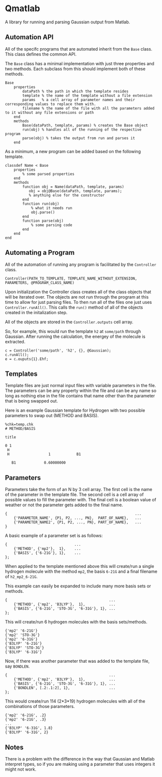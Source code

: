 Qmatlab
=======
A library for running and parsing Gaussian output from Matlab.

Automation API
--------------
All of the specifc programs that are automated inherit from the `Base` class. This class defines the common API.

The `Base` class has a minimal implementation with just three properties and two methods. Each subclass from this should implement both of these methods.

    Base
        properties
            dataPath % the path in which the template resides
            template % the name of the template without a file extension
            params   % a cell array of parameter names and their corresponding values to replace them with.
            filename % the name of the file with all the parameters added to it without any file extensions or path
        end
        methods
            Base(dataPath, template, params) % creates the Base object
            run(obj) % handles all of the running of the respective program
            parse(obj) % takes the output from run and parses it
        end

As a minimum, a new program can be added based on the following template.

    classdef Name < Base
        properties
            % some parsed properties
        end
        methods
            function obj = Name(dataPath, template, params)
               obj = obj@Base(dataPath, template, params);
               % anything else for the constructor
            end
            function run(obj)
                % what it needs run
                obj.parse()
            end
            function parse(obj)
                % some parsing code
            end
        end
    end

Automating a Program
--------------------
All of the automation of running any program is facilitated by the `Controller` class.

    Controller(PATH_TO_TEMPLATE, TEMPLATE_NAME_WITHOUT_EXTENSION, PARAMETERS, @PROGRAM_CLASS_NAME)

Upon initialization the Controller class creates all of the class objects that will be iterated over. The objects are not run through the program at this time to allow for just parsing files. To then run all of the files one just uses `Controller.runAll()`. This calls the `run()` method of all of the objects created in the initalization step.

All of the objects are stored in the `Controller.outputs` cell array.

So, for example, this would run the template `h2` at `some/path` through Gaussian. After running the calculation, the energey of the molecule is extracted.

    c = Controller('some/path', 'h2', {}, @Gaussian);
    c.runAll();
    e = c.ouputs{1}.Ehf;

Templates
---------

Template files are just normal input files with variable parameters in the file. The parameters can be any property within the file and can be any name so long as nothing else in the file contains that name other than the parameter that is being swapped out.

Here is an example Gaussian template for Hydrogen with two possible parameters to swap out (METHOD and BASIS).

    %chk=temp.chk
    # METHOD/BASIS

    title

    0 1
     H
     H                  1            B1

       B1             0.60000000



Parameters
----------

Parameters take the form of an N by 3 cell array. The first cell is the name of the parameter in the template file. The second cell is a cell array of possible values to fill the parameter with. The final cell is a boolean value of weather or not the parameter gets added to the final name.

    {                                                           ...
        {'PARAMETER_NAME', {P1, P2, ..., PN},  PART_OF_NAME},   ...
        {'PARAMETER_NAME2', {P1, P2, ..., PN}, PART_OF_NAME},   ...
    }

A basic example of a parameter set is as follows:

    {                               ...
        {'METHOD', {'mp2'},  1},    ...
        {'BASIS', {'6-21G'}, 1},    ...
    };

When applied to the template mentioned above this will create/run a single hydrogen molecule with the method `mp2`, the basis `6-21G` and a final filename of `h2_mp2_6-21G`.

This example can easily be expanded to include many more basis sets or methods.

    {                                               ...
        {'METHOD', {'mp2', 'B3LYP'},  1},           ...
        {'BASIS', {'6-21G', 'STO-3G', '6-31G'}, 1}, ...
    };

This will create/run 6 hydrogen molecules with the basis sets/methods.

    {'mp2' '6-21G'}
    {'mp2' 'STO-3G'}
    {'mp2' '6-31G'}
    {'B3LYP' '6-21G'}
    {'B3LYP' 'STO-3G'}
    {'B3LYP' '6-31G'}

Now, if there was another parameter that was added to the template file, say `BONDLEN`.

    {                                               ...
        {'METHOD', {'mp2', 'B3LYP'},  1},           ...
        {'BASIS', {'6-21G', 'STO-3G', '6-31G'}, 1}, ...
        {'BONDLEN', [.2:.1:2], 1},                  ...
    };

This would create/run 114 (2\*3\*19) hydrogen molecules with all of the combinations of those parameters.

    {'mp2' '6-21G', .2}
    {'mp2' '6-21G', .3}
    ...
    {'B3LYP' '6-31G', 1.8}
    {'B3LYP' '6-31G', 2}


Notes
-----

There is a problem with the difference in the way that Gaussian and Matlab interpret types, so if you are making using a parameter that uses integers it might not work.
